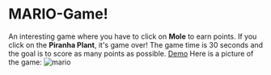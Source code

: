 # MARIO-Game!
An interesting game where you have to click on **Mole** to earn points. If you click on the **Piranha Plant**, it's game over!
The game time is 30 seconds and the goal is to score as many points as possible.
[Demo](https://parniankarimian.github.io/MARIO-Game/)
Here is a picture of the game:
![mario](https://github.com/user-attachments/assets/41d7037d-8b96-450c-9da6-4d46ed1e97f7)


